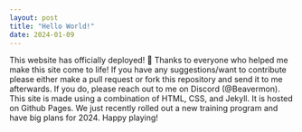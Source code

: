 ```yaml
---
layout: post
title: "Hello World!"
date: 2024-01-09
---
```


This website has officially deployed! 🎉 Thanks to everyone who helped me make this site come to life! If you have any suggestions/want to contribute please either make a pull request or fork this repository and send it to me afterwards. If you do, please reach out to me on Discord (@Beavermon). This site is made using a combination of HTML, CSS, and Jekyll. It is hosted on Github Pages. We just recently rolled out a new training program and have big plans for 2024. Happy playing!
